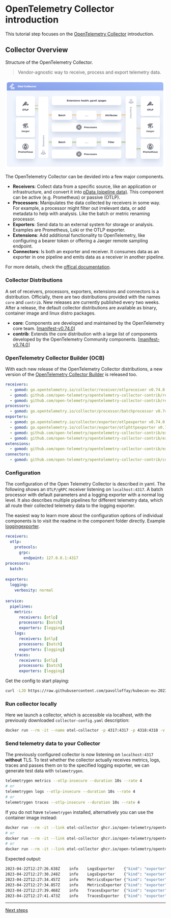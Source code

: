 # OpenTelemetry Collector introduction

This tutorial step focuses on the [OpenTelemetry Collector](https://github.com/open-telemetry/opentelemetry-collector) introduction.

## Collector Overview

Structure of the OpenTelemetry Collector.
> Vendor-agnostic way to receive, process and export telemetry data.

![OpenTelemetry Collector](images/otel-collector.png)


The OpenTelemetry Collector can be devided into a few major components.

- **Receivers**: Collect data from a specific source, like an application or infrastructure, and convert it into [pData (pipeline data)](https://pkg.go.dev/go.opentelemetry.io/collector/consumer/pdata#section-documentation). This component can be active (e.g. Prometheus) or passive (OTLP).
- **Processors**: Manipulates the data collected by receivers in some way. For example, a processor might filter out irrelevant data, or add metadata to help with analysis. Like the batch or metric renaming processor.
- **Exporters**: Send data to an external system for storage or analysis. Examples are Prometheus, Loki or the OTLP exporter.
- **Extensions**: Add additional functionality to OpenTelemetry, like configuring a bearer token or offering a Jaeger remote sampling endpoint.
- **Connectors**: Is both an exporter and receiver. It consumes data as an exporter in one pipeline and emits data as a receiver in another pipeline.

For more details, check the [offical documentation](https://opentelemetry.io/docs/collector/).

### Collector Distributions

A set of receivers, processors, exporters, extensions and connectors is a distribution. Officially, there are two distributions provided with the names `core` and `contrib`. New releases are currently published every two weeks. After a release, the default collector distributions are available as binary, container image and linux distro packages.

- **core**: Components are developed and maintained by the OpenTelemetry core team. [[manifest-v0.74.0](https://github.com/open-telemetry/opentelemetry-collector-releases/blob/v0.74.0/distributions/otelcol/manifest.yaml)]
- **contrib**: Extends the core distribution with a large list of components developed by the OpenTelemetry Community components. [[manifest-v0.74.0](https://github.com/open-telemetry/opentelemetry-collector-releases/blob/v0.74.0/distributions/otelcol-contrib/manifest.yaml)]

### OpenTelemetry Collector Builder (OCB)

With each new release of the OpenTelemetry Collector distributions, a new version of the [OpenTelemetry Collector Builder](https://github.com/open-telemetry/opentelemetry-collector/blob/v0.74.0/cmd/builder) is released too.

```yaml
receivers:
  - gomod: go.opentelemetry.io/collector/receiver/otlpreceiver v0.74.0
  - gomod: github.com/open-telemetry/opentelemetry-collector-contrib/receiver/prometheusreceiver v0.74.0
  - gomod: github.com/open-telemetry/opentelemetry-collector-contrib/receiver/kafkareceiver v0.74.0
processors:
  - gomod: go.opentelemetry.io/collector/processor/batchprocessor v0.74.0
exporters:
  - gomod: go.opentelemetry.io/collector/exporter/otlpexporter v0.74.0
  - gomod: go.opentelemetry.io/collector/exporter/otlphttpexporter v0.74.0
  - gomod: github.com/open-telemetry/opentelemetry-collector-contrib/exporter/kafkaexporter v0.74.0
  - gomod: github.com/open-telemetry/opentelemetry-collector-contrib/exporter/prometheusremotewriteexporter v0.74.0
extensions:
  - gomod: github.com/open-telemetry/opentelemetry-collector-contrib/extension/oidcauthextension v0.74.0
connectors:
  - gomod: github.com/open-telemetry/opentelemetry-collector-contrib/connector/spanmetricsconnector v0.74.0
```

### Configuration

The configuration of the Open Telemetry Collector is described in yaml. The following shows an `OTLP/gRPC` receiver listening on `localhost:4317`. A batch processor with default parameters and a logging exporter with a normal log level. It also describes multiple pipelines for different telemetry data, which all route their collected telemetry data to the logging exporter.

The easiest way to learn more about the configuration options of individual components is to visit the readme in the component folder directly. Example [loggingexporter](https://github.com/open-telemetry/opentelemetry-collector/blob/v0.74.0/exporter/loggingexporter).

```yaml
receivers:
  otlp:
    protocols:
      grpc:
        endpoint: 127.0.0.1:4317
processors:
  batch:

exporters:
  logging:
    verbosity: normal

service:
  pipelines:
    metrics:
      receivers: [otlp]
      processors: [batch]
      exporters: [logging]
    logs:
      receivers: [otlp]
      processors: [batch]
      exporters: [logging]
    traces:
      receivers: [otlp]
      processors: [batch]
      exporters: [logging]
```

Get the config to start playing:
```bash
curl -LJO https://raw.githubusercontent.com/pavolloffay/kubecon-eu-2023-opentelemetry-kubernetes-tutorial/main/collector-config.yaml > collector-config.yaml
```

### Run collector locally

Here we launch a collector, which is accessible via localhost, with the previously downloaded `collector-config.yaml` description:
```bash
docker run --rm -it --name otel-collector -p 4317:4317 -p 4318:4318 -v ${PWD}/collector-config.yaml:/tmp/collector-config.yaml:z ghcr.io/open-telemetry/opentelemetry-collector-releases/opentelemetry-collector:0.74.0 --config /tmp/collector-config.yaml
```

### Send telemetry data to your Collector

The previously configured collector is now listening on `localhost:4317` **without** TLS. To test whether the collector actually receives metrics, logs, traces and passes them on to the specified logging exporter, we can generate test data with `telemetrygen`.

```bash
telemetrygen metrics --otlp-insecure --duration 10s --rate 4
# or
telemetrygen logs --otlp-insecure --duration 10s --rate 4
# or
telemetrygen traces --otlp-insecure --duration 10s --rate 4
```

If you do not have `telemetrygen` installed, alternatively you can use the container image instead:
```bash
docker run --rm -it --link otel-collector ghcr.io/open-telemetry/opentelemetry-collector-contrib/telemetrygen:v0.74.0 metrics --otlp-endpoint=otel-collector:4317 --otlp-insecure --duration 10s --rate 4
# or
docker run --rm -it --link otel-collector ghcr.io/open-telemetry/opentelemetry-collector-contrib/telemetrygen:v0.74.0 logs --otlp-endpoint=otel-collector:4317 --otlp-insecure --duration 10s --rate 4
# or
docker run --rm -it --link otel-collector ghcr.io/open-telemetry/opentelemetry-collector-contrib/telemetrygen:v0.74.0 traces --otlp-endpoint=otel-collector:4317 --otlp-insecure --duration 10s --rate 4
```

Expected output:

```bash
2023-04-22T12:27:26.638Z	info	LogsExporter	{"kind": "exporter", "data_type": "logs", "name": "logging", "#logs": 1}
2023-04-22T12:27:30.248Z	info	LogsExporter	{"kind": "exporter", "data_type": "logs", "name": "logging", "#logs": 2}
2023-04-22T12:27:34.457Z	info	MetricsExporter	{"kind": "exporter", "data_type": "metrics", "name": "logging", "#metrics": 2}
2023-04-22T12:27:34.857Z	info	MetricsExporter	{"kind": "exporter", "data_type": "metrics", "name": "logging", "#metrics": 1}
2023-04-22T12:27:39.468Z	info	TracesExporter	{"kind": "exporter", "data_type": "traces", "name": "logging", "#spans": 8}
2023-04-22T12:27:41.473Z	info	TracesExporter	{"kind": "exporter", "data_type": "traces", "name": "logging", "#spans": 10}
```

---
[Next steps](./02-operator-introduction.md)
